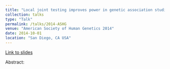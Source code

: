 ```yaml
---
title: "Local joint testing improves power in genetic association studies"
collection: talks
type: "Talk"
permalink: /talks/2014-ASHG
venue: "American Society of Human Genetics 2014"
date: 2014-10-01
location: "San Diego, CA USA"
---
```


[Link to slides](http://brielin.github.io/pages/404.md)

Abstract:

